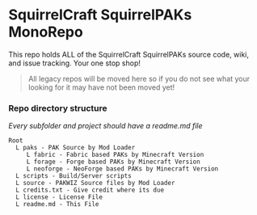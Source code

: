 # SquirrelCraft SquirrelPAKs MonoRepo

This repo holds ALL of the SquirrelCraft SquirrelPAKs source code, wiki, and issue tracking. Your one stop shop!

> All legacy repos will be moved here so if you do not see what your looking for it may have not been moved yet!

### Repo directory structure
*Every subfolder and project should have a readme.md file*
```
Root
  L paks - PAK Source by Mod Loader
     L fabric - Fabric based PAKs by Minecraft Version
     L forage - Forge based PAKs by Minecraft Version
     L neoforge - NeoForge based PAKs by Minecraft Version
  L scripts - Build/Server scripts
  L source - PAKWIZ Source files by Mod Loader
  L credits.txt - Give credit where its due
  L license - License File
  L readme.md - This File  
     
```  